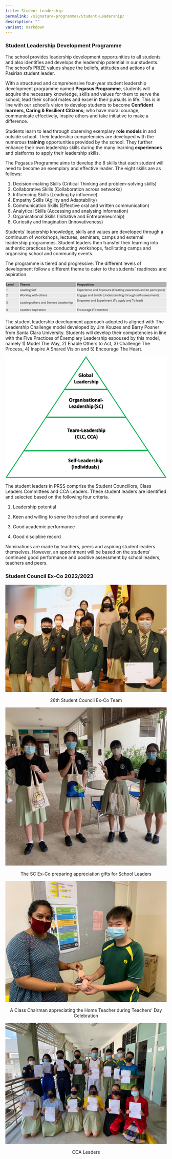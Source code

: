 ```yaml
---
title: Student Leadership
permalink: /signature-programmes/Student-Leadership/
description: ""
variant: markdown
---
```

### **Student Leadership Development Programme**  

The school provides leadership development opportunities to all students and also identifies and develops the leadership potential in our students. The school’s PRIZE values shape the beliefs, attitudes and actions of a Pasirian student leader.

With a structured and comprehensive four-year student leadership development programme named **Pegasus Programme**, students will acquire the necessary knowledge, skills and values for them to serve the school, lead their school mates and excel in their pursuits in life. This is in line with our school’s vision to develop students to become **Confident learners, Caring &amp; Resilient Citizens**; who have moral courage, communicate effectively, inspire others and take initiative to make a difference.

Students learn to lead through observing exemplary **role models** in and outside school. Their leadership competencies are developed with the numerous **training** opportunities provided by the school. They further enhance their own leadership skills during the many learning **experiences** and platforms to apply their leadership skills.

The Pegasus Programme aims to develop the 8 skills that each student will need to become an exemplary and effective leader. The eight skills are as follows:

1.  Decision-making Skills (Critical Thinking and problem-solving skills)
2.  Collaborative Skills (Collaboration across networks)&nbsp;&nbsp;
3.  Influencing Skills (Leading by influence)
4.  Empathy Skills (Agility and Adaptability)
5.  Communication Skills (Effective oral and written communication)
6.  Analytical Skills (Accessing and analysing information)
7.  Organisational Skills (Initiative and Entrepreneurship)
8.  Curiosity and Imagination (Innovativeness)

Students’ leadership knowledge, skills and values are developed through a continuum of workshops, lectures, seminars, camps and external leadership programmes. Student leaders then transfer their learning into authentic practices by conducting workshops, facilitating camps and organising school and community events.

The programme is tiered and progressive. The different levels of development follow a different theme to cater to the students’ readiness and aspiration

![](/images/SL.png)

The student leadership development approach adopted is aligned with The Leadership Challenge model developed by Jim Kouzes and Barry Posner from Santa Clara University. Students will develop their competencies in line with the Five Practices of Exemplary Leadership espoused by this model, namely 1) Model The Way, 2) Enable Others to Act, 3) Challenge The Process, 4) Inspire A Shared Vision and 5) Encourage The Heart.

![](/images/Tiers%20of%20student%20leaders%20in%20PRSS.png)

The student leaders in PRSS comprise the Student Councillors, Class Leaders Committees and CCA Leaders. These student leaders are identified and selected based on the following four criteria.

1.  Leadership potential
    
2.  Keen and willing to serve the school and community
    
3.  Good academic performance
    
4.  Good discipline record
      
Nominations are made by teachers, peers and aspiring student leaders themselves. However, an appointment will be based on the students’ continued good performance and positive assessment by school leaders, teachers and peers.

  
### **Student Council Ex-Co 2022/2023**


![](/images/26th%20SC.jpeg)
<center>26th Student Council Ex-Co Team</center>

![](/images/SC%20Exco.jpeg)
<center>The SC Ex-Co preparing appreciation gifts for School Leaders</center>

![](/images/appreciating.jpeg)
<center>A Class Chairman appreciating the Home Teacher during Teachers' Day Celebration</center>

![](/images/CCA%20Leaders.jpeg)
<center>CCA Leaders</center>